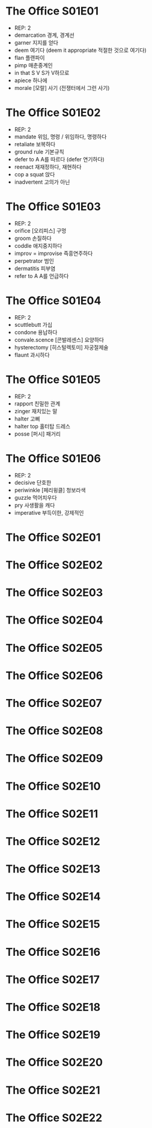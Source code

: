 # The Office S01E01
* REP: 2
* demarcation   경계, 경계선
* garner   지지를 얻다
* deem   여기다 (deem it appropriate 적절한 것으로 여기다)
* flan   플랜파이 
* pimp   매춘중계인
* in that S V   S가 V하므로
* apiece   하나에
* morale   [모랄] 사기 (전쟁터에서 그런 사기)

# The Office S01E02
* REP: 2
* mandate   위임, 명령 / 위임하다, 명령하다
* retaliate   보복하다
* ground rule   기본규칙
* defer to A   A를 따르다 (defer 연기하다)
* reenact   재재정하다, 재현하다
* cop a squat   앉다 
* inadvertent   고의가 아닌

# The Office S01E03
* REP: 2
* orifice   [오리피스] 구멍
* groom   손질하다
* coddle   애지중지하다
* improv   = improvise 즉흥연주하다
* perpetrator   범인
* dermatitis   피부염
* refer to A   A를 언급하다

# The Office S01E04
* REP: 2
* scuttlebutt   가십
* condone   용납하다
* convale.scence   [콘발레센스] 요양하다
* hysterectomy   [히스털렉토미] 자궁절제술
* flaunt   과시하다

# The Office S01E05
* REP: 2
* rapport   친밀한 관계
* zinger   재치있는 말
* halter   고삐
* halter top   홀터탑 드레스
* posse   [퍼시] 패거리 

# The Office S01E06
* REP: 2
* decisive  단호한
* periwinkle  [페리윙클] 청보라색
* guzzle   먹어치우다
* pry   사생활을 캐다
* imperative   부득이한, 강제적인

# The Office S02E01
# The Office S02E02
# The Office S02E03
# The Office S02E04
# The Office S02E05
# The Office S02E06
# The Office S02E07
# The Office S02E08
# The Office S02E09
# The Office S02E10
# The Office S02E11
# The Office S02E12
# The Office S02E13
# The Office S02E14
# The Office S02E15
# The Office S02E16
# The Office S02E17
# The Office S02E18
# The Office S02E19
# The Office S02E20
# The Office S02E21
# The Office S02E22

